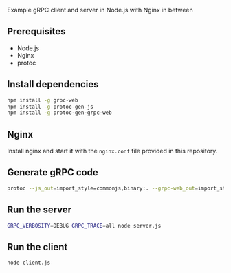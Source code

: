 Example gRPC client and server in Node.js with Nginx in between

## Prerequisites
- Node.js
- Nginx
- protoc

## Install dependencies
```bash
npm install -g grpc-web
npm install -g protoc-gen-js
npm install -g protoc-gen-grpc-web
```

## Nginx
Install nginx and start it with the `nginx.conf` file provided in this repository.

## Generate gRPC code
```bash
protoc --js_out=import_style=commonjs,binary:. --grpc-web_out=import_style=commonjs,mode=grpcweb:. helloworld.proto
```

## Run the server
```bash
GRPC_VERBOSITY=DEBUG GRPC_TRACE=all node server.js
```

## Run the client
```bash
node client.js
```